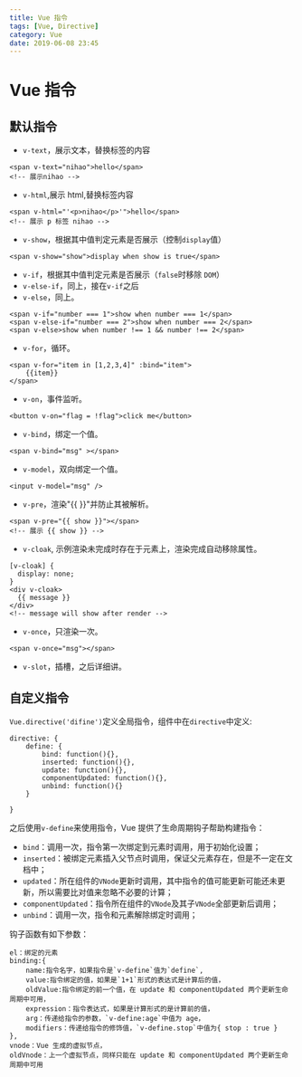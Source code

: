 ```yaml
---
title: Vue 指令
tags: [Vue, Directive]
category: Vue
date: 2019-06-08 23:45
---
```


# Vue 指令

## 默认指令
- `v-text`，展示文本，替换标签的内容
```
<span v-text="nihao">hello</span>
<!-- 展示nihao -->
```
- `v-html`,展示 html,替换标签内容
```
<span v-html="'<p>nihao</p>'">hello</span>
<!-- 展示 p 标签 nihao -->
```
- `v-show`，根据其中值判定元素是否展示（控制`display`值）
```
<span v-show="show">display when show is true</span>
```
- `v-if`，根据其中值判定元素是否展示（`false`时移除 `DOM`）
- `v-else-if`，同上，接在`v-if`之后
- `v-else`，同上。
```
<span v-if="number === 1">show when number === 1</span>
<span v-else-if="number === 2">show when number === 2</span>
<span v-else>show when number !== 1 && number !== 2</span>
```
- `v-for`，循环。
```
<span v-for="item in [1,2,3,4]" :bind="item">
    {{item}}
</span>
```
- `v-on`，事件监听。
```
<button v-on="flag = !flag">click me</button>
```
- `v-bind`，绑定一个值。
```
<span v-bind="msg" ></span>
```
- `v-model`，双向绑定一个值。
```
<input v-model="msg" />
```
- `v-pre`，渲染"{{ }}"并防止其被解析。
```
<span v-pre="{{ show }}"></span>
<!-- 展示 {{ show }} -->
```
- `v-cloak`, 示例渲染未完成时存在于元素上，渲染完成自动移除属性。
```
[v-cloak] {
  display: none;
}
<div v-cloak>
  {{ message }}
</div>
<!-- message will show after render -->
```
- `v-once`，只渲染一次。
```
<span v-once="msg"></span>
```
- `v-slot`，插槽，之后详细讲。

## 自定义指令
`Vue.directive('difine')`定义全局指令，组件中在`directive`中定义:
```
directive: {
    define: {
        bind: function(){},
        inserted: function(){},
        update: function(){},
        componentUpdated: function(){},
        unbind: function(){}
    }

}

```
之后使用`v-define`来使用指令，Vue 提供了生命周期钩子帮助构建指令：
- `bind`：调用一次，指令第一次绑定到元素时调用，用于初始化设置；
- `inserted`：被绑定元素插入父节点时调用，保证父元素存在，但是不一定在文档中；
- `updated`：所在组件的`VNode`更新时调用，其中指令的值可能更新可能还未更新，所以需要比对值来忽略不必要的计算；
- `componentUpdated`：指令所在组件的`VNode`及其子`VNode`全部更新后调用；
- `unbind`：调用一次，指令和元素解除绑定时调用；

钩子函数有如下参数：
```
el：绑定的元素
binding:{
    name:指令名字，如果指令是`v-define`值为`define`,
    value:指令绑定的值，如果是`1+1`形式的表达式是计算后的值，
    oldValue:指令绑定的前一个值，在 update 和 componentUpdated 两个更新生命周期中可用，
    expression：指令表达式，如果是计算形式的是计算前的值，
    arg：传递给指令的参数，`v-define:age`中值为 age，
    modifiers：传递给指令的修饰值，`v-define.stop`中值为{ stop : true }
},
vnode：Vue 生成的虚拟节点，
oldVnode：上一个虚拟节点，同样只能在 update 和 componentUpdated 两个更新生命周期中可用
```